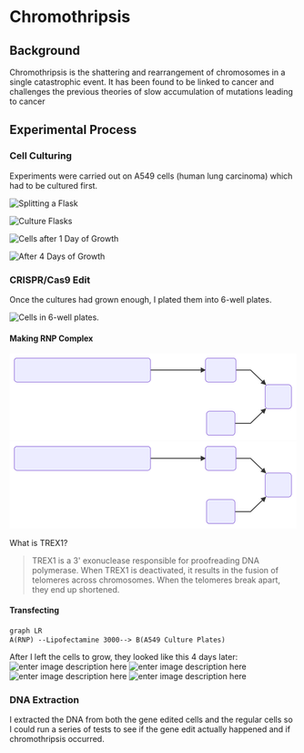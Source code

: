 # Chromothripsis

## Background
Chromothripsis is the shattering and rearrangement of chromosomes in a single catastrophic event. It has been found to be linked to cancer and challenges the previous theories of slow accumulation of mutations leading to cancer

## Experimental Process
### Cell Culturing 

Experiments were carried out on A549 cells (human lung carcinoma) which had to be cultured first. 

![Splitting a Flask](https://lh3.googleusercontent.com/gPolDUIFY2_V2asGlNlR-ae6dgiVF7fXvuBD0iEEu4RcpemfRw7ALC8RpHKVp9HZjxGT_5ArD4s "Cultures, cultures, cultures")

![Culture Flasks](https://lh3.googleusercontent.com/Nh3DXarFFMHyfGFzUbcgAdJN5SWmS5CgA-FL0l6gFXKQmL6D5h_1-SbTNgOuccynEPUUJyUHGeg "Culture Flasks")

![Cells after 1 Day of Growth](https://lh3.googleusercontent.com/U3dOEb3IK2BlPiBcfC1PMCQQA0WsnqLX6OE1rF2PL9_hciR-NZYebRBFrI-8bx5Yx0bEFoIthlU "Cells after 1 Day of Growth")

![After 4 Days of Growth](https://lh3.googleusercontent.com/12XjqlSrMMIPbXwFtLLDTRV3M5yfHh-6Q6r06ghRZ7Ka_v7T5DShXsya2UdOwMAmCYnNFgFq7ws "After 4 Days of Growth")

### CRISPR/Cas9 Edit
Once the cultures had grown enough, I plated them into 6-well plates. 

![Cells in 6-well plates.](https://lh3.googleusercontent.com/oLmTeNCuizqjgpLoGHCvAst1rGg2cdF0FWUGWcH1snI6msIXDKVayZkDw_7aJJ8W_WiPs0cIwdql "Plating!")

#### Making RNP Complex

![Alt text](./svgs/RNPformation.svg)
<img src="./svgs/RNPformation.svg">

What is TREX1?

> TREX1 is a 3' exonuclease responsible for proofreading DNA polymerase. When TREX1 is deactivated, it results in the fusion of telomeres across chromosomes. When the telomeres break apart, they end up shortened. 


#### Transfecting

```mermaid
graph LR
A(RNP) --Lipofectamine 3000--> B(A549 Culture Plates)
```

After I left the cells to grow, they looked like this 4 days later:
![enter image description here](https://lh3.googleusercontent.com/qocYW5TEol94bPvueAOWj5gqC2YhyHAU0zhRDas6BBhBFEXadUJBTAIDpZ31XIZZSDq6IHHIhjRI=s500)
![enter image description here](https://lh3.googleusercontent.com/hT-NYq251ckUiFHQad1hKIJeNp6vThJJrPf_B8SlbLfu1n8Jkpcs6PDD_QKb88HQMaJy1bVUUA1w=s500)
![enter image description here](https://lh3.googleusercontent.com/9h2LJ-pbWhpvcELoV5fr_GJfQGtHwv4oqOXqU090DsscH8ZyBWPccVOYPcQCzOFx4vSmn3Zk9Y_R=s500)
![enter image description here](https://lh3.googleusercontent.com/Kh5gaoK9kdcfKlCKISOgfmd2OYS9_inZJ1xhOCxw9oiybxT4aYvj-wNZt5hynGmMOnrvChgtAQYf=s500)



### DNA Extraction  

I extracted the DNA from both the gene edited cells and the regular cells so I could run a series of tests to see if the gene edit actually happened and if chromothripsis occurred.
